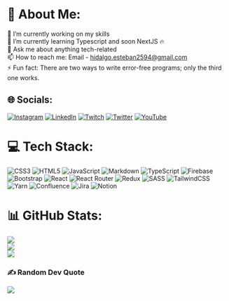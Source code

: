 # 💫 About Me:
🔭 I’m currently working on my skills<br>🌱 I’m currently learning Typescript and soon NextJS 🔥<br>💬 Ask me about anything tech-related<br>📫 How to reach me: Email - hidalgo.esteban2594@gmail.com<br>⚡ Fun fact: There are two ways to write error-free programs; only the third one works.


## 🌐 Socials:
[![Instagram](https://img.shields.io/badge/Instagram-%23E4405F.svg?logo=Instagram&logoColor=white)](https://instagram.com/ehidalgo204) [![LinkedIn](https://img.shields.io/badge/LinkedIn-%230077B5.svg?logo=linkedin&logoColor=white)](https://linkedin.com/in/hidalest) [![Twitch](https://img.shields.io/badge/Twitch-%239146FF.svg?logo=Twitch&logoColor=white)](https://twitch.tv/hidalest) [![Twitter](https://img.shields.io/badge/Twitter-%231DA1F2.svg?logo=Twitter&logoColor=white)](https://twitter.com/hidalest) [![YouTube](https://img.shields.io/badge/YouTube-%23FF0000.svg?logo=YouTube&logoColor=white)](https://youtube.com/@hidalest) 

# 💻 Tech Stack:
![CSS3](https://img.shields.io/badge/css3-%231572B6.svg?style=for-the-badge&logo=css3&logoColor=white) ![HTML5](https://img.shields.io/badge/html5-%23E34F26.svg?style=for-the-badge&logo=html5&logoColor=white) ![JavaScript](https://img.shields.io/badge/javascript-%23323330.svg?style=for-the-badge&logo=javascript&logoColor=%23F7DF1E) ![Markdown](https://img.shields.io/badge/markdown-%23000000.svg?style=for-the-badge&logo=markdown&logoColor=white) ![TypeScript](https://img.shields.io/badge/typescript-%23007ACC.svg?style=for-the-badge&logo=typescript&logoColor=white) ![Firebase](https://img.shields.io/badge/firebase-%23039BE5.svg?style=for-the-badge&logo=firebase) ![Bootstrap](https://img.shields.io/badge/bootstrap-%23563D7C.svg?style=for-the-badge&logo=bootstrap&logoColor=white) ![React](https://img.shields.io/badge/react-%2320232a.svg?style=for-the-badge&logo=react&logoColor=%2361DAFB) ![React Router](https://img.shields.io/badge/React_Router-CA4245?style=for-the-badge&logo=react-router&logoColor=white) ![Redux](https://img.shields.io/badge/redux-%23593d88.svg?style=for-the-badge&logo=redux&logoColor=white) ![SASS](https://img.shields.io/badge/SASS-hotpink.svg?style=for-the-badge&logo=SASS&logoColor=white) ![TailwindCSS](https://img.shields.io/badge/tailwindcss-%2338B2AC.svg?style=for-the-badge&logo=tailwind-css&logoColor=white) ![Yarn](https://img.shields.io/badge/yarn-%232C8EBB.svg?style=for-the-badge&logo=yarn&logoColor=white) ![Confluence](https://img.shields.io/badge/confluence-%23172BF4.svg?style=for-the-badge&logo=confluence&logoColor=white) ![Jira](https://img.shields.io/badge/jira-%230A0FFF.svg?style=for-the-badge&logo=jira&logoColor=white) ![Notion](https://img.shields.io/badge/Notion-%23000000.svg?style=for-the-badge&logo=notion&logoColor=white)
# 📊 GitHub Stats:
![](https://github-readme-stats.vercel.app/api?username=hidalest&theme=dark&hide_border=false&include_all_commits=true&count_private=true)<br/>
![](https://github-readme-streak-stats.herokuapp.com/?user=hidalest&theme=dark&hide_border=false)<br/>
![](https://github-readme-stats.vercel.app/api/top-langs/?username=hidalest&theme=dark&hide_border=false&include_all_commits=true&count_private=true&layout=compact)

### ✍️ Random Dev Quote
![](https://quotes-github-readme.vercel.app/api?type=horizontal&theme=radical)

<!-- Proudly created with GPRM ( https://gprm.itsvg.in ) -->
